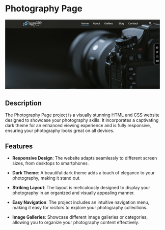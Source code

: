 # Photography Page

![Project Screenshot](screenshot.png)

## Description

The Photography Page project is a visually stunning HTML and CSS website designed to showcase your photography skills. It incorporates a captivating dark theme for an enhanced viewing experience and is fully responsive, ensuring your photography looks great on all devices.

## Features

- **Responsive Design**: The website adapts seamlessly to different screen sizes, from desktops to smartphones.

- **Dark Theme**: A beautiful dark theme adds a touch of elegance to your photography, making it stand out.

- **Striking Layout**: The layout is meticulously designed to display your photography in an organized and visually appealing manner.

- **Easy Navigation**: The project includes an intuitive navigation menu, making it easy for visitors to explore your photography collections.

- **Image Galleries**: Showcase different image galleries or categories, allowing you to organize your photography content effectively.